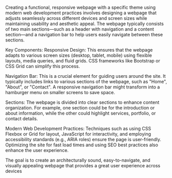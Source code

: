 Creating a functional, responsive webpage with a specific theme using modern web development practices involves designing a webpage that adjusts seamlessly across different devices and screen sizes while maintaining usability and aesthetic appeal. The webpage typically consists of two main sections—such as a header with navigation and a content section—and a navigation bar to help users easily navigate between these sections.

Key Components:
Responsive Design: This ensures that the webpage adapts to various screen sizes (desktop, tablet, mobile) using flexible layouts, media queries, and fluid grids. CSS frameworks like Bootstrap or CSS Grid can simplify this process.

Navigation Bar: This is a crucial element for guiding users around the site. It typically includes links to various sections of the webpage, such as "Home", "About", or "Contact". A responsive navigation bar might transform into a hamburger menu on smaller screens to save space.

Sections: The webpage is divided into clear sections to enhance content organization. For example, one section could be for the introduction or about information, while the other could highlight services, portfolio, or contact details.

Modern Web Development Practices: Techniques such as using CSS Flexbox or Grid for layout, JavaScript for interactivity, and employing accessibility standards (e.g., ARIA roles) ensure the page is user-friendly. Optimizing the site for fast load times and using SEO best practices also enhance the user experience.

The goal is to create an architecturally sound, easy-to-navigate, and visually appealing webpage that provides a great user experience across devices
